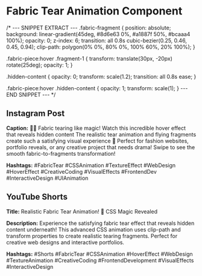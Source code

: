 # Fabric Tear Animation Component

/* --- SNIPPET EXTRACT ---
.fabric-fragment {
    position: absolute;
    background: linear-gradient(45deg, #8d6e63 0%, #a1887f 50%, #bcaaa4 100%);
    opacity: 0;
    z-index: 6;
    transition: all 0.8s cubic-bezier(0.25, 0.46, 0.45, 0.94);
    clip-path: polygon(0% 0%, 80% 0%, 100% 60%, 20% 100%);
}

.fabric-piece:hover .fragment-1 {
    transform: translate(30px, -20px) rotate(25deg);
    opacity: 1;
}

.hidden-content {
    opacity: 0;
    transform: scale(1.2);
    transition: all 0.8s ease;
}

.fabric-piece:hover .hidden-content {
    opacity: 1;
    transform: scale(1);
}
--- END SNIPPET --- */

## Instagram Post
**Caption:**
🧵✨ Fabric tearing like magic! Watch this incredible hover effect that reveals hidden content 
The realistic tear animation and flying fragments create such a satisfying visual experience 💫
Perfect for fashion websites, portfolio reveals, or any creative project that needs drama! 
Swipe to see the smooth fabric-to-fragments transformation! 

**Hashtags:**
#FabricTear #CSSAnimation #TextureEffect #WebDesign #HoverEffect #CreativeCoding #VisualEffects #FrontendDev #InteractiveDesign #UIAnimation

## YouTube Shorts
**Title:** Realistic Fabric Tear Animation! 🧵 CSS Magic Revealed

**Description:**
Experience the satisfying fabric tear effect that reveals hidden content underneath! This advanced CSS animation uses clip-path and transform properties to create realistic tearing fragments. Perfect for creative web designs and interactive portfolios.

**Hashtags:**
#Shorts #FabricTear #CSSAnimation #HoverEffect #WebDesign #TextureAnimation #CreativeCoding #FrontendDevelopment #VisualEffects #InteractiveDesign